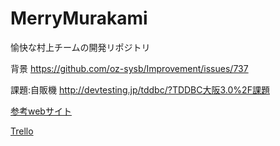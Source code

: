 # MerryMurakami
愉快な村上チームの開発リポジトリ

背景 https://github.com/oz-sysb/Improvement/issues/737

課題:自販機 http://devtesting.jp/tddbc/?TDDBC大阪3.0%2F課題

[参考webサイト](https://github.com/oz-sysb/MerryMurakami/wiki/%E5%8F%82%E8%80%83web%E3%82%B5%E3%82%A4%E3%83%88)

[Trello](https://trello.com/b/H4St37dK/-)


